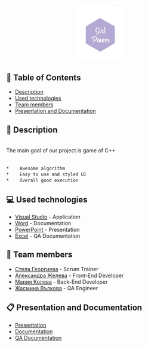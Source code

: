 <p align="center">
  <a href=" rel="noopener">
  <img src="Images/Logo.jpg" alt="Logo" width=25% height=25%>
  </a>
</p>

	
## :pencil: Table of Contents
- [Description](#description)
- [Used technologies](#used_technologies)
- [Team members](#team_members)
- [Presentation and Documentation](#documentation)
	
## :book: Description <a name="description"></a>
<br>
 The main goal of our project is game of C++
<br>
<br>

	*    Awesome algorithm 
	*    Easy to use and styled UI
	*    Overall good execution
	
## :computer: Used technologies <a name="used_technologies"></a>
- [Visual Studio](https://visualstudio.microsoft.com/) - Application
- [Word](https://www.microsoft.com/en-us/microsoft-365/word) - Documentation
- [PowerPoint](https://www.microsoft.com/en-us/microsoft-365/powerpoint) - Presentation
- [Excel](https://www.microsoft.com/en-us/microsoft-365/excel) - QA Documentation

## :busts_in_silhouette: Team members <a name="team_members"></a>
- [Стела Георгиева](https://github.com/SPGeorgieva21) - Scrum Trainer 
- [Александра Желева](https://github.com/AMZheleva21) - Front-End Developer
- [Мария Колева](https://github.com/MVKoleva21) - Back-End Developer
- [Жасмина Вълкова](https://github.com/ZIValkova21) - QA Engineer

## :clipboard: Presentation and Documentation <a name="documentation"></a>
+ [Presentation](https://github.com/SPGeorgieva21/Girl-power/blob/main/Documents/Presentation.pptx)
+ [Documentation](https://github.com/SPGeorgieva21/Girl-power/blob/docs/Documents/Documentation.docx)
+ [QA Documentation](https://github.com/SPGeorgieva21/Girl-power/blob/main/Documents/QA%20Documentation.xlsx)
